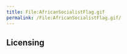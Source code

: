 ```yaml
---
title: File:AfricanSocialistFlag.gif
permalink: /File:AfricanSocialistFlag.gif/
---
```


## Licensing